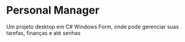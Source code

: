 # Personal Manager
Um projeto desktop em C# Windows Form, onde pode gerenciar suas tarefas, finanças e até senhas 
